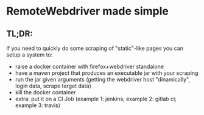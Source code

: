 # RemoteWebdriver made simple

## TL;DR:

If you need to quickly do some scraping of "static"-like pages you can setup a system to:
- raise a docker container with firefox+webdriver standalone
- have a maven project that produces an executable jar with your scraping
- run the jar given arguments (getting the webdriver host "dinamically", login data, scrape target data)
- kill the docker container
- extra: put it on a CI Job (example 1: jenkins; example 2: gitlab ci; example 3: travis)

